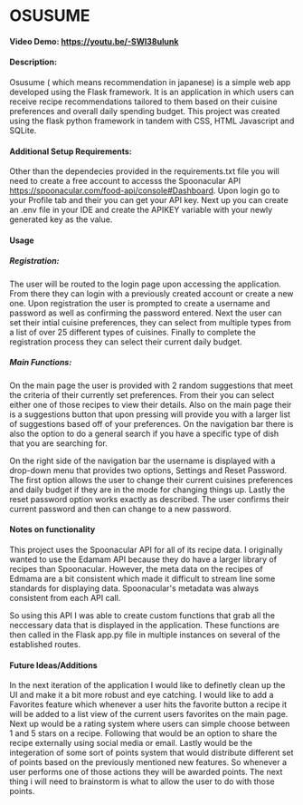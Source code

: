 # OSUSUME
#### Video Demo: https://youtu.be/-SWl38ulunk
#### Description:
Osusume ( which means recommendation in japanese) is a simple web app developed using the Flask framework. It is an application in which users can receive recipe recommendations tailored to them based on their cuisine preferences and overall daily spending budget. This project was created using the flask python framework in tandem with CSS, HTML Javascript and SQLite.

#### Additional Setup Requirements:
Other than the dependecies provided in the requirements.txt file you will need to create a free account to accesss the Spoonacular API https://spoonacular.com/food-api/console#Dashboard. Upon login go to your Profile tab and their you can get your API key. Next up you can create an .env file in your IDE and create the APIKEY variable with your newly generated key as the value.
#### Usage
##### Registration:
The user will be routed to the login page upon accessing the application. From there they can login with a previously created account or create a new one. Upon registration the user is prompted to create a username and password as well as confirming the password entered. Next the user can set their intial cuisine preferences, they can select from multiple types from a list of over 25 different types of cuisines. Finally to complete the registration process they can select their current daily budget.
##### Main Functions:
On the main page the user is provided with 2 random suggestions that meet the criteria of their currently set preferences. From their you can select either one of those recipes to view their details. Also on the main page their is a suggestions button that upon pressing will provide you with a larger list of suggestions based off of your preferences. On the navigation bar there is also the option to do a general search if you have a specific type of dish that you are searching for.

On the right side of the navigation bar the username is displayed with a drop-down menu that provides two options, Settings and Reset Password. The first option allows the user to change their current cuisines preferences and daily budget if they are in the mode for changing things up. Lastly the reset password option works exactly as described. The user confirms their current password and then can change to a new password.


#### Notes on functionality
This project uses the Spoonacular API for all of its recipe data. I originally wanted to use the Edamam API because they do have a larger library of recipes than Spoonacular. However, the meta data on the recipes of Edmama are a bit consistent which made it difficult to stream line some standards for displaying data. Spoonacular's metadata was always consistent from each API call.

So using this API I was able to create custom functions that grab all the neccessary data that is displayed in the application. These functions are then called in the Flask app.py file in multiple instances on several of the established routes.
#### Future Ideas/Additions
In the next iteration of the application I would like to definetly clean up the UI and make it a bit more robust and eye catching. I would like to add a Favorites feature which whenever a user hits the favorite button a recipe it will be added to a list view of the current users favorites on the main page. Next up would be a rating system where users can simple choose between 1 and 5 stars on a recipe. Following that would be an option to share the recipe externally using social media or email. Lastly would be the integeration of some sort of points system that would distribute different set of points based on the previously mentioned new features. So whenever a user performs one of those actions they will be awarded points. The next thing i will need to brainstorm is what to allow the user to do with those points.

